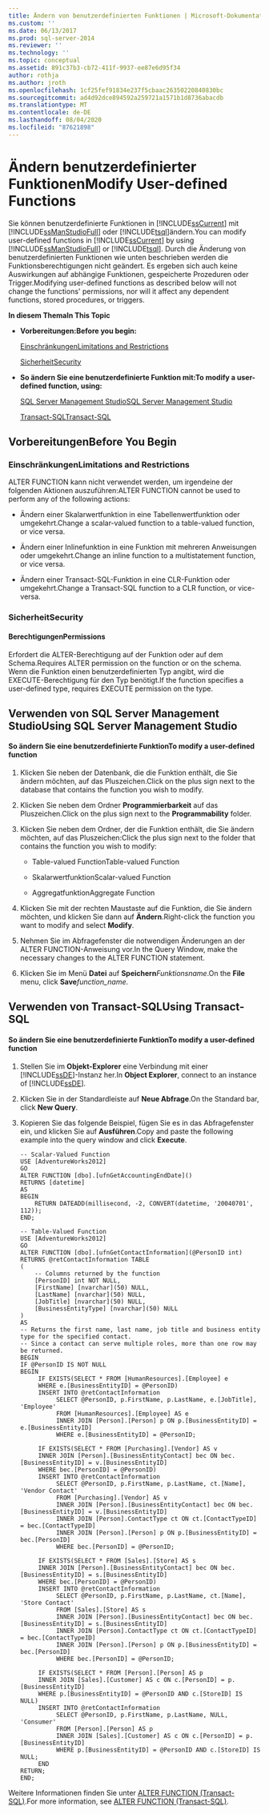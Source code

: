 ```yaml
---
title: Ändern von benutzerdefinierten Funktionen | Microsoft-Dokumentation
ms.custom: ''
ms.date: 06/13/2017
ms.prod: sql-server-2014
ms.reviewer: ''
ms.technology: ''
ms.topic: conceptual
ms.assetid: 891c37b3-cb72-411f-9937-ee87e6d95f34
author: rothja
ms.author: jroth
ms.openlocfilehash: 1cf25fef91834e237f5cbaac26350220840830bc
ms.sourcegitcommit: ad4d92dce894592a259721a1571b1d8736abacdb
ms.translationtype: MT
ms.contentlocale: de-DE
ms.lasthandoff: 08/04/2020
ms.locfileid: "87621898"
---
```

# <a name="modify-user-defined-functions"></a><span data-ttu-id="11c2f-102">Ändern benutzerdefinierter Funktionen</span><span class="sxs-lookup"><span data-stu-id="11c2f-102">Modify User-defined Functions</span></span>
  <span data-ttu-id="11c2f-103">Sie können benutzerdefinierte Funktionen in [!INCLUDE[ssCurrent](../../includes/sscurrent-md.md)] mit [!INCLUDE[ssManStudioFull](../../includes/ssmanstudiofull-md.md)] oder [!INCLUDE[tsql](../../includes/tsql-md.md)]ändern.</span><span class="sxs-lookup"><span data-stu-id="11c2f-103">You can modify user-defined functions in [!INCLUDE[ssCurrent](../../includes/sscurrent-md.md)] by using [!INCLUDE[ssManStudioFull](../../includes/ssmanstudiofull-md.md)] or [!INCLUDE[tsql](../../includes/tsql-md.md)].</span></span> <span data-ttu-id="11c2f-104">Durch die Änderung von benutzerdefinierten Funktionen wie unten beschrieben werden die Funktionsberechtigungen nicht geändert. Es ergeben sich auch keine Auswirkungen auf abhängige Funktionen, gespeicherte Prozeduren oder Trigger.</span><span class="sxs-lookup"><span data-stu-id="11c2f-104">Modifying user-defined functions as described below will not change the functions' permissions, nor will it affect any dependent functions, stored procedures, or triggers.</span></span>  
  
 <span data-ttu-id="11c2f-105">**In diesem Thema**</span><span class="sxs-lookup"><span data-stu-id="11c2f-105">**In This Topic**</span></span>  
  
-   <span data-ttu-id="11c2f-106">**Vorbereitungen:**</span><span class="sxs-lookup"><span data-stu-id="11c2f-106">**Before you begin:**</span></span>  
  
     [<span data-ttu-id="11c2f-107">Einschränkungen</span><span class="sxs-lookup"><span data-stu-id="11c2f-107">Limitations and Restrictions</span></span>](#Restrictions)  
  
     [<span data-ttu-id="11c2f-108">Sicherheit</span><span class="sxs-lookup"><span data-stu-id="11c2f-108">Security</span></span>](#Security)  
  
-   <span data-ttu-id="11c2f-109">**So ändern Sie eine benutzerdefinierte Funktion mit:**</span><span class="sxs-lookup"><span data-stu-id="11c2f-109">**To modify a user-defined function, using:**</span></span>  
  
     [<span data-ttu-id="11c2f-110">SQL Server Management Studio</span><span class="sxs-lookup"><span data-stu-id="11c2f-110">SQL Server Management Studio</span></span>](#SSMSProcedure)  
  
     [<span data-ttu-id="11c2f-111">Transact-SQL</span><span class="sxs-lookup"><span data-stu-id="11c2f-111">Transact-SQL</span></span>](#TsqlProcedure)  
  
##  <a name="before-you-begin"></a><a name="BeforeYouBegin"></a> <span data-ttu-id="11c2f-112">Vorbereitungen</span><span class="sxs-lookup"><span data-stu-id="11c2f-112">Before You Begin</span></span>  
  
###  <a name="limitations-and-restrictions"></a><a name="Restrictions"></a> <span data-ttu-id="11c2f-113">Einschränkungen</span><span class="sxs-lookup"><span data-stu-id="11c2f-113">Limitations and Restrictions</span></span>  
 <span data-ttu-id="11c2f-114">ALTER FUNCTION kann nicht verwendet werden, um irgendeine der folgenden Aktionen auszuführen:</span><span class="sxs-lookup"><span data-stu-id="11c2f-114">ALTER FUNCTION cannot be used to perform any of the following actions:</span></span>  
  
-   <span data-ttu-id="11c2f-115">Ändern einer Skalarwertfunktion in eine Tabellenwertfunktion oder umgekehrt.</span><span class="sxs-lookup"><span data-stu-id="11c2f-115">Change a scalar-valued function to a table-valued function, or vice versa.</span></span>  
  
-   <span data-ttu-id="11c2f-116">Ändern einer Inlinefunktion in eine Funktion mit mehreren Anweisungen oder umgekehrt.</span><span class="sxs-lookup"><span data-stu-id="11c2f-116">Change an inline function to a multistatement function, or vice versa.</span></span>  
  
-   <span data-ttu-id="11c2f-117">Ändern einer Transact-SQL-Funktion in eine CLR-Funktion oder umgekehrt.</span><span class="sxs-lookup"><span data-stu-id="11c2f-117">Change a Transact-SQL function to a CLR function, or vice-versa.</span></span>  
  
###  <a name="security"></a><a name="Security"></a> <span data-ttu-id="11c2f-118">Sicherheit</span><span class="sxs-lookup"><span data-stu-id="11c2f-118">Security</span></span>  
  
####  <a name="permissions"></a><a name="Permissions"></a> <span data-ttu-id="11c2f-119">Berechtigungen</span><span class="sxs-lookup"><span data-stu-id="11c2f-119">Permissions</span></span>  
 <span data-ttu-id="11c2f-120">Erfordert die ALTER-Berechtigung auf der Funktion oder auf dem Schema.</span><span class="sxs-lookup"><span data-stu-id="11c2f-120">Requires ALTER permission on the function or on the schema.</span></span> <span data-ttu-id="11c2f-121">Wenn die Funktion einen benutzerdefinierten Typ angibt, wird die EXECUTE-Berechtigung für den Typ benötigt.</span><span class="sxs-lookup"><span data-stu-id="11c2f-121">If the function specifies a user-defined type, requires EXECUTE permission on the type.</span></span>  
  
##  <a name="using-sql-server-management-studio"></a><a name="SSMSProcedure"></a> <span data-ttu-id="11c2f-122">Verwenden von SQL Server Management Studio</span><span class="sxs-lookup"><span data-stu-id="11c2f-122">Using SQL Server Management Studio</span></span>  
  
#### <a name="to-modify-a-user-defined-function"></a><span data-ttu-id="11c2f-123">So ändern Sie eine benutzerdefinierte Funktion</span><span class="sxs-lookup"><span data-stu-id="11c2f-123">To modify a user-defined function</span></span>  
  
1.  <span data-ttu-id="11c2f-124">Klicken Sie neben der Datenbank, die die Funktion enthält, die Sie ändern möchten, auf das Pluszeichen.</span><span class="sxs-lookup"><span data-stu-id="11c2f-124">Click on the plus sign next to the database that contains the function you wish to modify.</span></span>  
  
2.  <span data-ttu-id="11c2f-125">Klicken Sie neben dem Ordner **Programmierbarkeit** auf das Pluszeichen.</span><span class="sxs-lookup"><span data-stu-id="11c2f-125">Click on the plus sign next to the **Programmability** folder.</span></span>  
  
3.  <span data-ttu-id="11c2f-126">Klicken Sie neben dem Ordner, der die Funktion enthält, die Sie ändern möchten, auf das Pluszeichen:</span><span class="sxs-lookup"><span data-stu-id="11c2f-126">Click the plus sign next to the folder that contains the function you wish to modify:</span></span>  
  
    -   <span data-ttu-id="11c2f-127">Table-valued Function</span><span class="sxs-lookup"><span data-stu-id="11c2f-127">Table-valued Function</span></span>  
  
    -   <span data-ttu-id="11c2f-128">Skalarwertfunktion</span><span class="sxs-lookup"><span data-stu-id="11c2f-128">Scalar-valued Function</span></span>  
  
    -   <span data-ttu-id="11c2f-129">Aggregatfunktion</span><span class="sxs-lookup"><span data-stu-id="11c2f-129">Aggregate Function</span></span>  
  
4.  <span data-ttu-id="11c2f-130">Klicken Sie mit der rechten Maustaste auf die Funktion, die Sie ändern möchten, und klicken Sie dann auf **Ändern**.</span><span class="sxs-lookup"><span data-stu-id="11c2f-130">Right-click the function you want to modify and select **Modify**.</span></span>  
  
5.  <span data-ttu-id="11c2f-131">Nehmen Sie im Abfragefenster die notwendigen Änderungen an der ALTER FUNCTION-Anweisung vor.</span><span class="sxs-lookup"><span data-stu-id="11c2f-131">In the Query Window, make the necessary changes to the ALTER FUNCTION statement.</span></span>  
  
6.  <span data-ttu-id="11c2f-132">Klicken Sie im Menü **Datei** auf **Speichern**_Funktionsname_.</span><span class="sxs-lookup"><span data-stu-id="11c2f-132">On the **File** menu, click **Save**_function_name_.</span></span>  
  
##  <a name="using-transact-sql"></a><a name="TsqlProcedure"></a> <span data-ttu-id="11c2f-133">Verwenden von Transact-SQL</span><span class="sxs-lookup"><span data-stu-id="11c2f-133">Using Transact-SQL</span></span>  
  
#### <a name="to-modify-a-user-defined-function"></a><span data-ttu-id="11c2f-134">So ändern Sie eine benutzerdefinierte Funktion</span><span class="sxs-lookup"><span data-stu-id="11c2f-134">To modify a user-defined function</span></span>  
  
1.  <span data-ttu-id="11c2f-135">Stellen Sie im **Objekt-Explorer** eine Verbindung mit einer [!INCLUDE[ssDE](../../includes/ssde-md.md)]-Instanz her.</span><span class="sxs-lookup"><span data-stu-id="11c2f-135">In **Object Explorer**, connect to an instance of [!INCLUDE[ssDE](../../includes/ssde-md.md)].</span></span>  
  
2.  <span data-ttu-id="11c2f-136">Klicken Sie in der Standardleiste auf **Neue Abfrage**.</span><span class="sxs-lookup"><span data-stu-id="11c2f-136">On the Standard bar, click **New Query**.</span></span>  
  
3.  <span data-ttu-id="11c2f-137">Kopieren Sie das folgende Beispiel, fügen Sie es in das Abfragefenster ein, und klicken Sie auf **Ausführen**.</span><span class="sxs-lookup"><span data-stu-id="11c2f-137">Copy and paste the following example into the query window and click **Execute**.</span></span>  
  
    ```  
    -- Scalar-Valued Function  
    USE [AdventureWorks2012]  
    GO  
    ALTER FUNCTION [dbo].[ufnGetAccountingEndDate]()  
    RETURNS [datetime]   
    AS   
    BEGIN  
        RETURN DATEADD(millisecond, -2, CONVERT(datetime, '20040701', 112));  
    END;  
    ```  
  
    ```  
    -- Table-Valued Function   
    USE [AdventureWorks2012]  
    GO  
    ALTER FUNCTION [dbo].[ufnGetContactInformation](@PersonID int)  
    RETURNS @retContactInformation TABLE   
    (  
        -- Columns returned by the function  
        [PersonID] int NOT NULL,   
        [FirstName] [nvarchar](50) NULL,   
        [LastName] [nvarchar](50) NULL,   
        [JobTitle] [nvarchar](50) NULL,  
        [BusinessEntityType] [nvarchar](50) NULL  
    )  
    AS   
    -- Returns the first name, last name, job title and business entity type for the specified contact.  
    -- Since a contact can serve multiple roles, more than one row may be returned.  
    BEGIN  
    IF @PersonID IS NOT NULL   
    BEGIN  
         IF EXISTS(SELECT * FROM [HumanResources].[Employee] e   
         WHERE e.[BusinessEntityID] = @PersonID)   
         INSERT INTO @retContactInformation  
              SELECT @PersonID, p.FirstName, p.LastName, e.[JobTitle], 'Employee'  
              FROM [HumanResources].[Employee] AS e  
              INNER JOIN [Person].[Person] p ON p.[BusinessEntityID] = e.[BusinessEntityID]  
              WHERE e.[BusinessEntityID] = @PersonID;  
  
         IF EXISTS(SELECT * FROM [Purchasing].[Vendor] AS v  
         INNER JOIN [Person].[BusinessEntityContact] bec ON bec.[BusinessEntityID] = v.[BusinessEntityID]  
         WHERE bec.[PersonID] = @PersonID)  
         INSERT INTO @retContactInformation  
              SELECT @PersonID, p.FirstName, p.LastName, ct.[Name], 'Vendor Contact'   
              FROM [Purchasing].[Vendor] AS v  
              INNER JOIN [Person].[BusinessEntityContact] bec ON bec.[BusinessEntityID] = v.[BusinessEntityID]  
              INNER JOIN [Person].ContactType ct ON ct.[ContactTypeID] = bec.[ContactTypeID]  
              INNER JOIN [Person].[Person] p ON p.[BusinessEntityID] = bec.[PersonID]  
              WHERE bec.[PersonID] = @PersonID;  
  
         IF EXISTS(SELECT * FROM [Sales].[Store] AS s  
         INNER JOIN [Person].[BusinessEntityContact] bec ON bec.[BusinessEntityID] = s.[BusinessEntityID]  
         WHERE bec.[PersonID] = @PersonID)  
         INSERT INTO @retContactInformation  
              SELECT @PersonID, p.FirstName, p.LastName, ct.[Name], 'Store Contact'   
              FROM [Sales].[Store] AS s  
              INNER JOIN [Person].[BusinessEntityContact] bec ON bec.[BusinessEntityID] = s.[BusinessEntityID]  
              INNER JOIN [Person].ContactType ct ON ct.[ContactTypeID] = bec.[ContactTypeID]  
              INNER JOIN [Person].[Person] p ON p.[BusinessEntityID] = bec.[PersonID]  
              WHERE bec.[PersonID] = @PersonID;  
  
         IF EXISTS(SELECT * FROM [Person].[Person] AS p  
         INNER JOIN [Sales].[Customer] AS c ON c.[PersonID] = p.[BusinessEntityID]  
         WHERE p.[BusinessEntityID] = @PersonID AND c.[StoreID] IS NULL)   
         INSERT INTO @retContactInformation  
              SELECT @PersonID, p.FirstName, p.LastName, NULL, 'Consumer'   
              FROM [Person].[Person] AS p  
              INNER JOIN [Sales].[Customer] AS c ON c.[PersonID] = p.[BusinessEntityID]  
              WHERE p.[BusinessEntityID] = @PersonID AND c.[StoreID] IS NULL;   
         END  
    RETURN;  
    END;  
    ```  
  
 <span data-ttu-id="11c2f-138">Weitere Informationen finden Sie unter [ALTER FUNCTION &#40;Transact-SQL&#41;](/sql/t-sql/statements/alter-function-transact-sql).</span><span class="sxs-lookup"><span data-stu-id="11c2f-138">For more information, see [ALTER FUNCTION &#40;Transact-SQL&#41;](/sql/t-sql/statements/alter-function-transact-sql).</span></span>  
  
  
